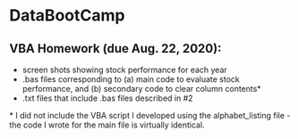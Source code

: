 # DataBootCamp
## VBA Homework (due Aug. 22, 2020):
<ul>
  <li> screen shots showing stock performance for each year </li>
  <li> .bas files corresponding to (a) main code to evaluate stock performance, and (b) secondary code to clear column contents* </li>
  <li> .txt files that include .bas files described in #2 </li>
 </ul>
 
 \* I did not include the VBA script I developed using the alphabet_listing file - the code I wrote for the main file is virtually identical.
